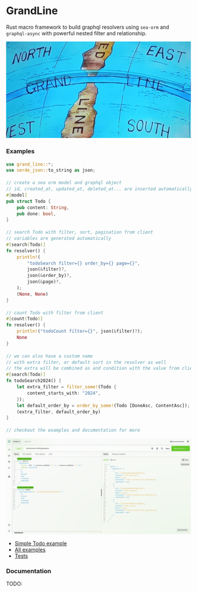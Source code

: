 # GrandLine

Rust macro framework to build graphql resolvers using `sea-orm` and `graphql-async` with powerful nested filter and relationship.

<p align="center">
  <img src="https://github.com/nongdan-dev/grand-line/blob/master/doc/banner.jpg?raw=true" alt="Grand Line One Piece"/>
</p>

### Examples

```rs
use grand_line::*;
use serde_json::to_string as json;

// create a sea orm model and graphql object
// id, created_at, updated_at, deleted_at... are inserted automatically
#[model]
pub struct Todo {
    pub content: String,
    pub done: bool,
}

// search Todo with filter, sort, pagination from client
// variables are generated automatically
#[search(Todo)]
fn resolver() {
    println!(
        "todoSearch filter={} order_by={} page={}",
        json(&filter)?,
        json(&order_by)?,
        json(&page)?,
    );
    (None, None)
}

// count Todo with filter from client
#[count(Todo)]
fn resolver() {
    println!("todoCount filter={}", json(&filter)?);
    None
}

// we can also have a custom name
// with extra filter, or default sort in the resolver as well
// the extra will be combined as and condition with the value from client
#[search(Todo)]
fn todoSearch2024() {
    let extra_filter = filter_some!(Todo {
        content_starts_with: "2024",
    });
    let default_order_by = order_by_some!(Todo [DoneAsc, ContentAsc]);
    (extra_filter, default_order_by)
}

// checkout the examples and documentation for more
```

<p align="center">
  <img src="https://github.com/nongdan-dev/grand-line/blob/master/doc/altair.jpg?raw=true" alt="Altair screenshot"/>
</p>

- [Simple Todo example](https://github.com/nongdan-dev/grand-line-examples/blob/master/simple_todo/src/main.rs)
- [All examples](https://github.com/nongdan-dev/grand-line-examples)
- [Tests](https://github.com/nongdan-dev/grand-line/blob/master/tests)

### Documentation

TODO:
